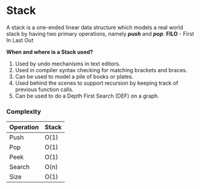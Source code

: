 # Stack
A stack is a one-ended linear data structure which models a real world stack by having two primary operations, namely ***push*** and ***pop***.
**FILO** - First In Last Out

**When and where is a Stack used?**
1. Used by undo mechanisms in text editors.
2. Used in compiler syntax checking for matching brackets and braces.
3. Can be used to model a pile of books or plates.
4. Used behind the scenes to support recursion by keeping track of previous function calls.
5. Can be used to do a Depth First Search (DEF) on a graph.

### Complexity

| Operation        | Stack |
|------------------|-------|
| Push             | O(1)  |
| Pop              | O(1)  |
| Peek             | O(1)  |
| Search           | O(n)  |
| Size             | O(1)  |


